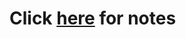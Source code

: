 # Click [here](https://www.notion.so/this-keyword-Visibility-Control-interfaces-4957dfc364e84c848e6abe18c218dca1) for notes